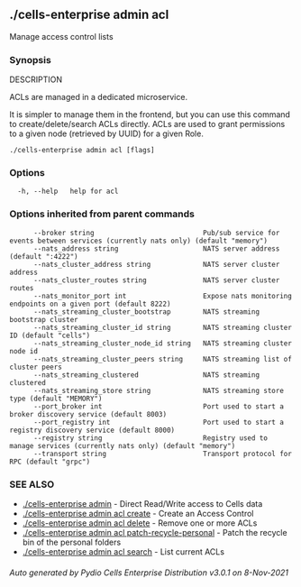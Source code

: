 ## ./cells-enterprise admin acl

Manage access control lists

### Synopsis


DESCRIPTION

  ACLs are managed in a dedicated microservice.

  It is simpler to manage them in the frontend, but you can use this command to create/delete/search ACLs directly.
  ACLs are used to grant permissions to a given node (retrieved by UUID) for a given Role.


```
./cells-enterprise admin acl [flags]
```

### Options

```
  -h, --help   help for acl
```

### Options inherited from parent commands

```
      --broker string                           Pub/sub service for events between services (currently nats only) (default "memory")
      --nats_address string                     NATS server address (default ":4222")
      --nats_cluster_address string             NATS server cluster address
      --nats_cluster_routes string              NATS server cluster routes
      --nats_monitor_port int                   Expose nats monitoring endpoints on a given port (default 8222)
      --nats_streaming_cluster_bootstrap        NATS streaming bootstrap cluster
      --nats_streaming_cluster_id string        NATS streaming cluster ID (default "cells")
      --nats_streaming_cluster_node_id string   NATS streaming cluster node id
      --nats_streaming_cluster_peers string     NATS streaming list of cluster peers
      --nats_streaming_clustered                NATS streaming clustered
      --nats_streaming_store string             NATS streaming store type (default "MEMORY")
      --port_broker int                         Port used to start a broker discovery service (default 8003)
      --port_registry int                       Port used to start a registry discovery service (default 8000)
      --registry string                         Registry used to manage services (currently nats only) (default "memory")
      --transport string                        Transport protocol for RPC (default "grpc")
```

### SEE ALSO

* [./cells-enterprise admin](./cells-enterprise-admin)	 - Direct Read/Write access to Cells data
* [./cells-enterprise admin acl create](./cells-enterprise-admin-acl-create)	 - Create an Access Control
* [./cells-enterprise admin acl delete](./cells-enterprise-admin-acl-delete)	 - Remove one or more ACLs
* [./cells-enterprise admin acl patch-recycle-personal](./cells-enterprise-admin-acl-patch-recycle-personal)	 - Patch the recycle bin of the personal folders
* [./cells-enterprise admin acl search](./cells-enterprise-admin-acl-search)	 - List current ACLs

###### Auto generated by Pydio Cells Enterprise Distribution v3.0.1 on 8-Nov-2021
